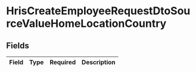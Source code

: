 # HrisCreateEmployeeRequestDtoSourceValueHomeLocationCountry


## Fields

| Field       | Type        | Required    | Description |
| ----------- | ----------- | ----------- | ----------- |